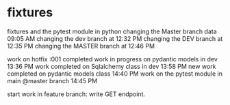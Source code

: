 # fixtures
fixtures and the pytest module in python
changing the Master branch data 09:05 AM
changing the dev branch at 12:32 PM
changing the DEV branch at 12:35 PM
changing the MASTER branch at 12:46 PM

work on hotfix :001 completed
work in progress on pydantic models in dev 13:36 PM
work completed on Sqlalchemy class in dev 13:58 PM 
new work completed on pydantic models class 14:40 PM
work on the pytest module in main @master branch 14:45 PM

start work in feature branch: write GET endpoint.

